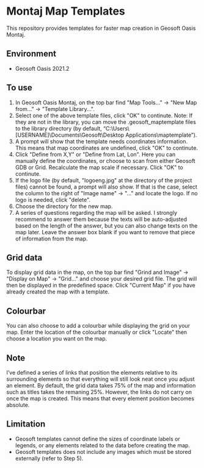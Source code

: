 # Montaj Map Templates

This repository provides templates for faster map creation in Geosoft Oasis Montaj.

## Environment
- Geosoft Oasis 2021.2

## To use

1. In Geosoft Oasis Montaj, on the top bar find "Map Tools..." &rarr; "New Map from..." &rarr; "Template Library...".
2. Select one of the above template files, click "OK" to continute. Note: If they are not in the library, you can move the .geosoft_maptemplate files to the library directory (by default, “C:\Users\\[USERNAME\]\Documents\Geosoft\Desktop Applications\maptemplate”).
3. A prompt will show that the template needs coordinates information. This means that map coordinates are undefined, click "OK" to continute.
4. Click "Define from X,Y" or "Define from Lat, Lon". Here you can manually define the coordinates, or choose to scan from either Geosoft GDB or Grid. Recalculate the map scale if necessary. Click "OK" to continute.
5. If the logo file (by default, "logoeng.jpg" at the directory of the project files) cannot be found, a prompt will also show. If that is the case, select the column to the right of "Image name" &rarr; "…" and locate the logo. If no logo is needed, click "delete".
6. Choose the directory for the new map.
7. A series of questions regarding the map will be asked. I strongly recommend to answer them because the texts will be auto-adjusted based on the length of the answer, but you can also change texts on the map later. Leave the answer box blank if you want to remove that piece of information from the map.

## Grid data

To display grid data in the map, on the top bar find "Grind and Image" &rarr; "Display on Map" &rarr; "Grid..." and choose your desired grid file. The grid will then be displayed in the predefined space. Click "Current Map" if you have already created the map with a template.

## Colourbar

You can also choose to add a colourbar while displaying the grid on your map. Enter the location of the colourbar manually or click "Locate" then choose a location you want on the map.

## Note
I’ve defined a series of links that position the elements relative to its surrounding elements so that everything will still look neat once you adjust an element. By default, the grid data takes 75% of the map and information such as titles takes the remaning 25%. However, the links do not carry on once the map is created. This means that every element position becomes absolute.

## Limitation

- Geosoft templates cannot define the sizes of coordinate labels or legends, or any elements related to the data before creating the map.
- Geosoft templates does not include any images which must be stored externally (refer to Step 5).